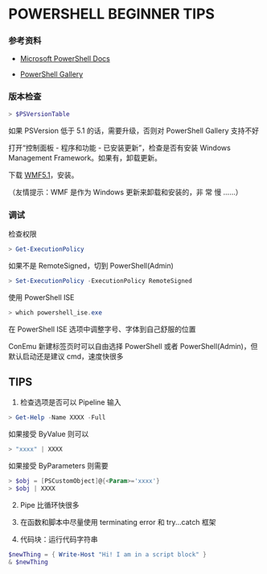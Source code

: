 POWERSHELL BEGINNER TIPS
=============================

### 参考资料

- [Microsoft PowerShell Docs](https://docs.microsoft.com/en-us/powershell/scripting/overview?view=powershell-5.1)

- [PowerShell Gallery](https://www.powershellgallery.com/)



### 版本检查

```powershell
> $PSVersionTable
```

如果 PSVersion 低于 5.1 的话，需要升级，否则对 PowerShell Gallery 支持不好

打开“控制面板 - 程序和功能 - 已安装更新”，检查是否有安装 Windows Management Framework。如果有，卸载更新。

下载 [WMF5.1](https://www.microsoft.com/en-us/download/details.aspx?id=54616)，安装。

 （友情提示：WMF 是作为 Windows 更新来卸载和安装的，非 常 慢 ……）



### 调试

检查权限

```powershell
> Get-ExecutionPolicy
```

如果不是 RemoteSigned，切到 PowerShell(Admin)

```powershell
> Set-ExecutionPolicy -ExecutionPolicy RemoteSigned
```

使用 PowerShell ISE

```powershell
> which powershell_ise.exe
```

在 PowerShell ISE 选项中调整字号、字体到自己舒服的位置

ConEmu 新建标签页时可以自由选择 PowerShell 或者 PowerShell(Admin)，但默认启动还是建议 cmd，速度快很多



## TIPS

1) 检查选项是否可以 Pipeline 输入

```powershell
> Get-Help -Name XXXX -Full
```

如果接受 ByValue 则可以

```powershell
> "xxxx" | XXXX
```

如果接受 ByParameters 则需要 

```powershell
> $obj = [PSCustomObject]@{<Param>='xxxx'}
> $obj | XXXX
```

2) Pipe 比循环快很多

3) 在函数和脚本中尽量使用 terminating error 和 try...catch 框架

4) 代码块：运行代码字符串

```powershell
$newThing = { Write-Host "Hi! I am in a script block" }
& $newThing
```

